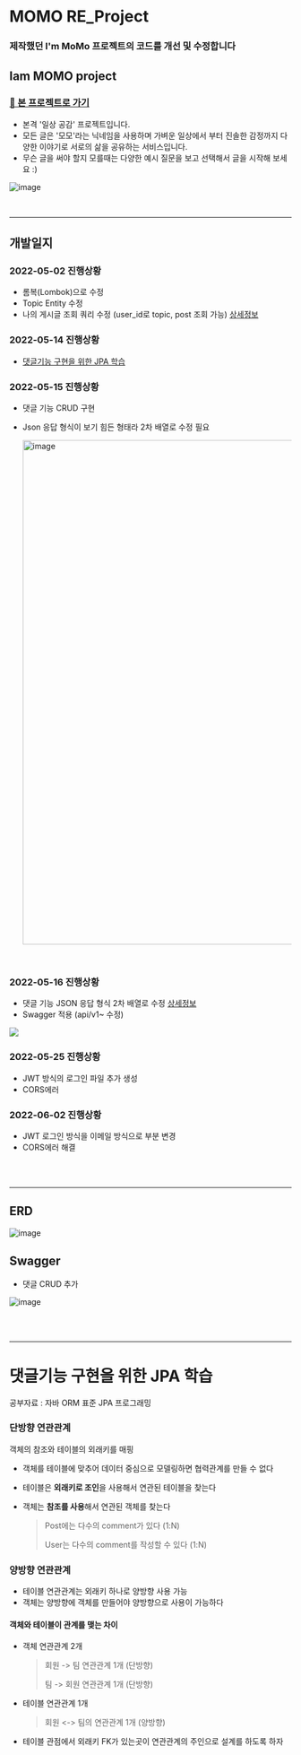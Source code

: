 

# MOMO RE_Project

### 제작했던 I'm MoMo 프로젝트의 코드를 개선 및 수정합니다
## Iam MOMO project
### [👏 본 프로젝트로 가기](https://github.com/Jupiter-J/iammomoproject.git)

- 본격 '일상 공감' 프로젝트입니다.
- 모든 글은 '모모'라는 닉네임을 사용하며 가벼운 일상에서 부터 진솔한 감정까지 다양한 이야기로 서로의 삶을 공유하는 서비스입니다.
- 무슨 글을 써야 할지 모를때는 다양한 예시 질문을 보고 선택해서 글을 시작해 보세요 :)



![image](https://user-images.githubusercontent.com/73453283/164159577-6fe902f8-7b33-4177-98d0-7bc8ca8a8b6d.png)

<br>

---

## 개발일지

### 2022-05-02 진행상황
* 롬복(Lombok)으로 수정
* Topic Entity 수정
* 나의 게시글 조회 쿼리 수정 (user_id로 topic, post 조회 가능) [상세정보](https://velog.io/@jupiter-j/%EC%8A%A4%ED%94%84%EB%A7%81%EB%B6%80%ED%8A%B8-%EC%BF%BC%EB%A6%AC-%EC%97%90%EB%9F%AC-Encountered-a-duplicated-sql-alias-coalesce-during-auto-discovery-of-a-native-sql-query)

### 2022-05-14 진행상황
* [댓글기능 구현을 위한 JPA 학습](#댓글기능-구현을-위한-JPA-학습) 

### 2022-05-15 진행상황
* 댓글 기능 CRUD 구현 
* Json 응답 형식이 보기 힘든 형태라 2차 배열로 수정 필요 
 

  <img width="900" alt="image" src="https://user-images.githubusercontent.com/73453283/168473748-b8ac1f4b-bc79-4152-bf45-1e8138288b01.png">

<br>

### 2022-05-16 진행상황
* 댓글 기능 JSON 응답 형식 2차 배열로 수정 [상세정보](https://velog.io/@jupiter-j/Json-2%EC%B0%A8%EB%B0%B0%EC%97%B4-%EC%97%90%EB%9F%AC)
* Swagger 적용 (api/v1~ 수정)

![](https://velog.velcdn.com/images/jupiter-j/post/0821e3c8-efb1-4a18-849c-1669403ab7cf/image.png)

### 2022-05-25 진행상황
* JWT 방식의 로그인 파일 추가 생성
* CORS에러 

### 2022-06-02 진행상황
* JWT 로그인 방식을 이메일 방식으로 부분 변경
* CORS에러 해결



<br>
<br>

--- 


## ERD
![image](https://user-images.githubusercontent.com/73453283/168473678-8d5c5614-436f-4755-ab55-42fed93820e2.png)

## Swagger
* 댓글 CRUD 추가 

![image](https://user-images.githubusercontent.com/73453283/168506290-c3f7cfb1-d154-42a0-beec-b1eec8587aa7.png)




<br>
<br>


---
# 댓글기능 구현을 위한 JPA 학습 
공부자료 : 자바 ORM 표준 JPA 프로그래밍
### 단방향 연관관계
객체의 참조와 테이블의 외래키를 매핑
* 객체를 테이블에 맞추어 데이터 중심으로 모델링하면 협력관계를 만들 수 없다
* 테이블은 **외래키로 조인**을 사용해서 연관된 테이블을 찾는다
* 객체는 **참조를 사용**해서 연관된 객체를 찾는다

  > Post에는 다수의 comment가 있다 (1:N) 
  > 
  > User는 다수의 comment를 작성할 수 있다 (1:N)

### 양방향 연관관계
* 테이블 연관관계는 외래키 하나로 양방향 사용 가능
* 객체는 양방향에 객체를 만들어야 양방향으로 사용이 가능하다 

#### 객체와 테이블이 관계를 맺는 차이 
* 객체 연관관계 2개
  > 회원 -> 팀 연관관계 1개 (단방향)  
  > 
  > 팀 -> 회원 연관관계 1개 (단방향)
* 테이블 연관관계 1개
  > 회원 <-> 팀의 연관관계 1개 (양방향)
* 테이블 관점에서 외래키 FK가 있는곳이 연관관계의 주인으로 설계를 하도록 하자 
